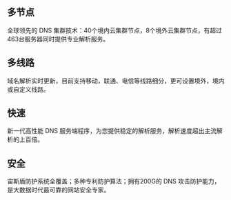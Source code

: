 ## 多节点

全球领先的 DNS 集群技术：40个境内云集群节点，8个境外云集群节点，有超过463台服务器同时提供专业解析服务。

## 多线路

域名解析实时更新，目前支持移动，联通、电信等线路细分，更可设置境外，境内或自定义线路。

## 快速

新一代高性能 DNS 服务端程序，为您提供稳定的解析服务，解析速度超出主流解析的上百倍。

## 安全

宙斯盾防护系统全覆盖；多种专利防护算法；拥有200G的 DNS 攻击防护能力，是大数据时代最可靠的网站安全专家。

